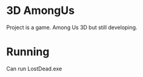 # 3D AmongUs
 Project is a game. Among Us 3D but still developing. 
 
# Running
 Can run LostDead.exe
 
